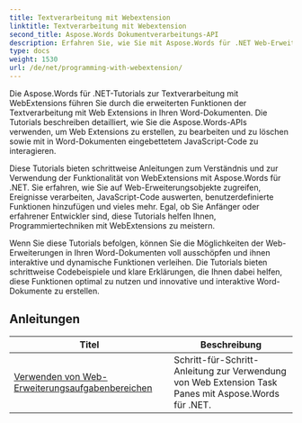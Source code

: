```yaml
---
title: Textverarbeitung mit Webextension
linktitle: Textverarbeitung mit Webextension
second_title: Aspose.Words Dokumentverarbeitungs-API
description: Erfahren Sie, wie Sie mit Aspose.Words für .NET Web-Erweiterungen für Word-Dokumente entwickeln. Erfahren Sie, wie Sie Web-Erweiterungen erstellen, ändern und anpassen und sie in Ihre Word-Dokumente integrieren.
type: docs
weight: 1530
url: /de/net/programming-with-webextension/
---
```

Die Aspose.Words für .NET-Tutorials zur Textverarbeitung mit WebExtensions führen Sie durch die erweiterten Funktionen der Textverarbeitung mit Web Extensions in Ihren Word-Dokumenten. Die Tutorials beschreiben detailliert, wie Sie die Aspose.Words-APIs verwenden, um Web Extensions zu erstellen, zu bearbeiten und zu löschen sowie mit in Word-Dokumenten eingebettetem JavaScript-Code zu interagieren.

Diese Tutorials bieten schrittweise Anleitungen zum Verständnis und zur Verwendung der Funktionalität von WebExtensions mit Aspose.Words für .NET. Sie erfahren, wie Sie auf Web-Erweiterungsobjekte zugreifen, Ereignisse verarbeiten, JavaScript-Code auswerten, benutzerdefinierte Funktionen hinzufügen und vieles mehr. Egal, ob Sie Anfänger oder erfahrener Entwickler sind, diese Tutorials helfen Ihnen, Programmiertechniken mit WebExtensions zu meistern.

Wenn Sie diese Tutorials befolgen, können Sie die Möglichkeiten der Web-Erweiterungen in Ihren Word-Dokumenten voll ausschöpfen und ihnen interaktive und dynamische Funktionen verleihen. Die Tutorials bieten schrittweise Codebeispiele und klare Erklärungen, die Ihnen dabei helfen, diese Funktionen optimal zu nutzen und innovative und interaktive Word-Dokumente zu erstellen.

## Anleitungen
| Titel | Beschreibung |
| --- | --- |
| [Verwenden von Web-Erweiterungsaufgabenbereichen](./using-web-extension-task-panes/) | Schritt-für-Schritt-Anleitung zur Verwendung von Web Extension Task Panes mit Aspose.Words für .NET. |